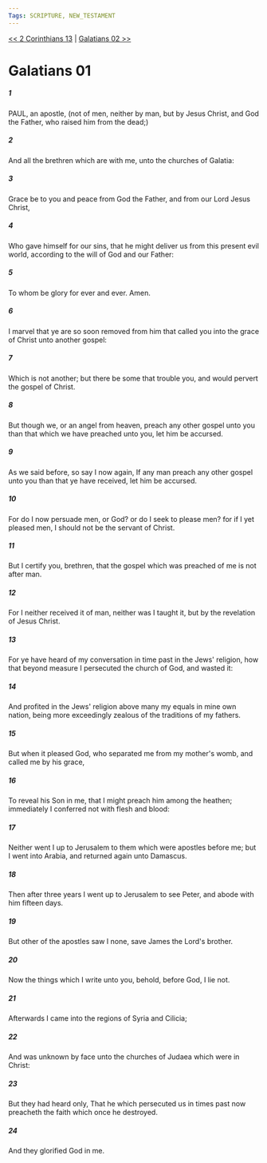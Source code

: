 ```yaml
---
Tags: SCRIPTURE, NEW_TESTAMENT
---
```


[<< 2 Corinthians 13](NEW_TESTAMENT/08_2_Corinthians/2_Corinthians_13.md) | [Galatians 02 >>](NEW_TESTAMENT/09_Galatians/Galatians_02.md)

# Galatians 01

##### 1
 PAUL, an apostle, (not of men, neither by man, but by Jesus Christ, and God the Father, who raised him from the dead;)
##### 2
 And all the brethren which are with me, unto the churches of Galatia:
##### 3
 Grace be to you and peace from God the Father, and from our Lord Jesus Christ,
##### 4
 Who gave himself for our sins, that he might deliver us from this present evil world, according to the will of God and our Father:
##### 5
 To whom be glory for ever and ever. Amen.
##### 6
 I marvel that ye are so soon removed from him that called you into the grace of Christ unto another gospel:
##### 7
 Which is not another; but there be some that trouble you, and would pervert the gospel of Christ.
##### 8
 But though we, or an angel from heaven, preach any other gospel unto you than that which we have preached unto you, let him be accursed.
##### 9
 As we said before, so say I now again, If any man preach any other gospel unto you than that ye have received, let him be accursed.
##### 10
 For do I now persuade men, or God? or do I seek to please men? for if I yet pleased men, I should not be the servant of Christ.
##### 11
 But I certify you, brethren, that the gospel which was preached of me is not after man.
##### 12
 For I neither received it of man, neither was I taught it, but by the revelation of Jesus Christ.
##### 13
 For ye have heard of my conversation in time past in the Jews' religion, how that beyond measure I persecuted the church of God, and wasted it:
##### 14
 And profited in the Jews' religion above many my equals in mine own nation, being more exceedingly zealous of the traditions of my fathers.
##### 15
 But when it pleased God, who separated me from my mother's womb, and called me by his grace,
##### 16
 To reveal his Son in me, that I might preach him among the heathen; immediately I conferred not with flesh and blood:
##### 17
 Neither went I up to Jerusalem to them which were apostles before me; but I went into Arabia, and returned again unto Damascus.
##### 18
 Then after three years I went up to Jerusalem to see Peter, and abode with him fifteen days.
##### 19
 But other of the apostles saw I none, save James the Lord's brother.
##### 20
 Now the things which I write unto you, behold, before God, I lie not.
##### 21
 Afterwards I came into the regions of Syria and Cilicia;
##### 22
 And was unknown by face unto the churches of Judaea which were in Christ:
##### 23
 But they had heard only, That he which persecuted us in times past now preacheth the faith which once he destroyed.
##### 24
 And they glorified God in me.
